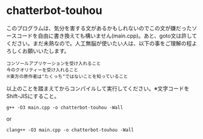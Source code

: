 # chatterbot-touhou
このプログラムは、気分を害する文があるかもしれないのでこの文が嫌だったソースコードを自由に書き換えても構いません(main.cpp)。あと、goto文は許してください。まだ未熟なので。人工無脳が使いたい人は、以下の事をご理解の程よろしくお願いいたします。
```
コンソールアプリケーションを受け入れること
今のクオリティーを受け入れること
※東方の原作者は"たくっち"ではないことを知っていること
```
以上のことを踏まえてからコンパイルして実行してください。※文字コードをShift-JISにすること。
```
g++ -O3 main.cpp -o chatterbot-touhou -Wall
```
or
```
clang++ -O3 main.cpp -o chatterbot-touhou -Wall
